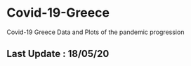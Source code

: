 # Covid-19-Greece
Covid-19 Greece Data and Plots of the pandemic progression

## Last Update : 18/05/20
